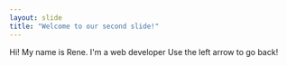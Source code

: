 ```yaml
---
layout: slide
title: "Welcome to our second slide!"
---
```

Hi! My name is Rene. I'm a web developer
Use the left arrow to go back!

